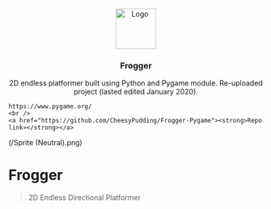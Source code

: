 <!-- PROJECT LOGO -->
<br />
<p align="center">
  <a href="https://github.com/github_CheesyPudding/Frogger-Pygame">
    <img src="Sprite(Neutral).png" alt="Logo" width="80" height="80">
  </a>

  <h3 align="center">Frogger</h3>

  <p align="center">
    2D endless platformer built using Python and Pygame module. Re-uploaded project (lasted edited January 2020).
    
    https://www.pygame.org/
    <br />
    <a href="https://github.com/CheesyPudding/Frogger-Pygame"><strong>Repo link»</strong></a>
  </p>
</p>

(/Sprite (Neutral).png)

# Frogger
> 2D Endless Directional Platformer
